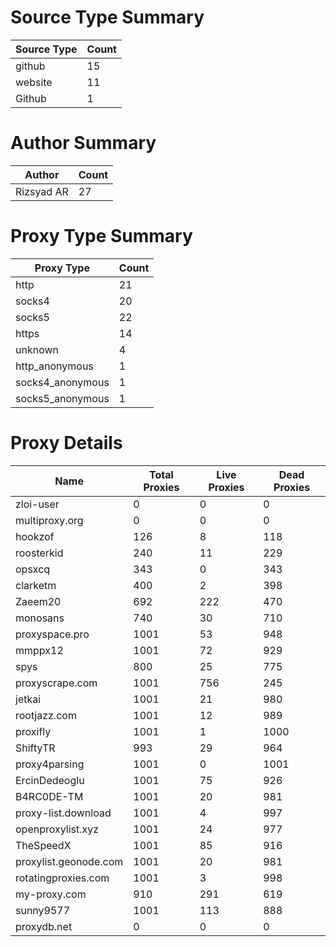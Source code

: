 # Source Type Summary

| Source Type | Count |
|-------------|-------|
| github | 15 |
| website | 11 |
| Github | 1 |


# Author Summary

| Author | Count |
|--------|-------|
| Rizsyad AR | 27 |


# Proxy Type Summary

| Proxy Type | Count |
|------------|-------|
| http | 21 |
| socks4 | 20 |
| socks5 | 22 |
| https | 14 |
| unknown | 4 |
| http_anonymous | 1 |
| socks4_anonymous | 1 |
| socks5_anonymous | 1 |


# Proxy Details

| Name | Total Proxies | Live Proxies | Dead Proxies |
|------|---------------|--------------|---------------|
| zloi-user | 0 | 0 | 0 |
| multiproxy.org | 0 | 0 | 0 |
| hookzof | 126 | 8 | 118 |
| roosterkid | 240 | 11 | 229 |
| opsxcq | 343 | 0 | 343 |
| clarketm | 400 | 2 | 398 |
| Zaeem20 | 692 | 222 | 470 |
| monosans | 740 | 30 | 710 |
| proxyspace.pro | 1001 | 53 | 948 |
| mmppx12 | 1001 | 72 | 929 |
| spys | 800 | 25 | 775 |
| proxyscrape.com | 1001 | 756 | 245 |
| jetkai | 1001 | 21 | 980 |
| rootjazz.com | 1001 | 12 | 989 |
| proxifly | 1001 | 1 | 1000 |
| ShiftyTR | 993 | 29 | 964 |
| proxy4parsing | 1001 | 0 | 1001 |
| ErcinDedeoglu | 1001 | 75 | 926 |
| B4RC0DE-TM | 1001 | 20 | 981 |
| proxy-list.download | 1001 | 4 | 997 |
| openproxylist.xyz | 1001 | 24 | 977 |
| TheSpeedX | 1001 | 85 | 916 |
| proxylist.geonode.com | 1001 | 20 | 981 |
| rotatingproxies.com | 1001 | 3 | 998 |
| my-proxy.com | 910 | 291 | 619 |
| sunny9577 | 1001 | 113 | 888 |
| proxydb.net | 0 | 0 | 0 |
